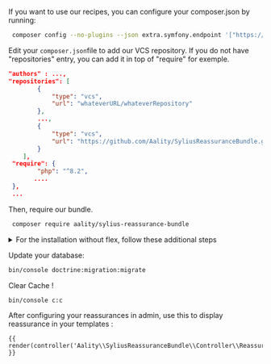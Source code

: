 If you want to use our recipes, you can configure your composer.json by running:

```bash
 composer config --no-plugins --json extra.symfony.endpoint '["https://api.github.com/repos/Sylius/SyliusRecipes/contents/index.json?ref=flex/main", "https://api.github.com/repos/Aality/recipes/contents/index.json?ref=flex/main","flex://defaults"]'
```
Edit your `composer.json`file to add our VCS repository. 
If you do not have "repositories" entry, you can add it in top of "require" for exemple.

```json
"authors" : ...,
"repositories": [
        {
            "type": "vcs",
            "url": "whateverURL/whateverRepository"
        },
        ...,
        {
            "type": "vcs",
            "url": "https://github.com/Aality/SyliusReassuranceBundle.git"
        }
    ],
 "require": {
        "php": "^8.2",
       ....
 },
 ...
```

Then, require our bundle.

```bash
 composer require aality/sylius-reassurance-bundle
```

<details><summary>For the installation without flex, follow these additional steps</summary>
<p>

Change your `config/bundles.php` file to add this line for the plugin declaration:
```php
<?php

return [
    //..
    Aality\SyliusReassuranceBundle\SyliusReassuranceBundle::class => ['all' => true],
];  
```

Then copy the config files from `vendor/aality/sylius-reassurance-bundle/config` into your app config directory.

Copy the scss file from `vendor/aality/sylius-reassurance-bundle/assets/shop/scss/vendor/aality-sylius-reassurance-bundle.scss` to `assets/shop/scss/vendor/aality-sylius-reassurance-bundle.scss`

Add this line into `assets/shop/entrypoint.js`

```javascript
import './scss/vendor/aality-sylius-reassurance-bundle.scss';
```

</p>
</details>  

Update your database:

```bash 
bin/console doctrine:migration:migrate
```

Clear Cache !
```bash 
bin/console c:c
```

After configuring your reassurances in admin, use this to display reassurance in your templates : 

```twig
{{ render(controller('Aality\\SyliusReassuranceBundle\\Controller\\ReassuranceController::index')) }}

```
